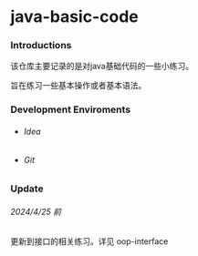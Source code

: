 # java-basic-code

### Introductions

该仓库主要记录的是对java基础代码的一些小练习。  

旨在练习一些基本操作或者基本语法。

### Development Enviroments

- ###### Idea

- ###### Git

### Update

###### 2024/4/25 前

更新到接口的相关练习。详见  oop-interface
















